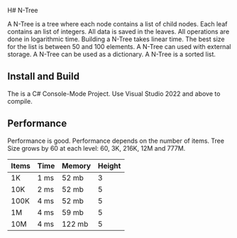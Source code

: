 H# N-Tree

A N-Tree is a tree where each node contains a list of child nodes.  Each leaf contains an list of integers. All data is saved in the leaves. All operations are done in logarithmic time. Building a N-Tree takes linear time. The best size for the list is between 50 and 100 elements. A N-Tree can used with external storage. A N-Tree can be used as a dictionary. A N-Tree is a sorted list.

## Install and Build

The is a C# Console-Mode Project.  Use Visual Studio 2022 and above to compile.  

## Performance

Performance is good. Performance depends on the number of items. Tree Size grows by 60 at each level: 60, 3K, 216K, 12M and 777M.

| Items | Time | Memory | Height |
| --- | --- | --- | --- |
| 1K | 1 ms | 52 mb | 3 |
| 10K | 2 ms | 52 mb | 5 |
| 100K | 4 ms | 52 mb | 5 |
| 1M | 4 ms | 59 mb | 5 |
| 10M | 4 ms | 122 mb | 5 |






















































































